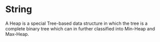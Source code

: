 # String
A Heap is a special Tree-based data structure in which the tree is a complete binary tree which can in further classified into Min-Heap and Max-Heap.
